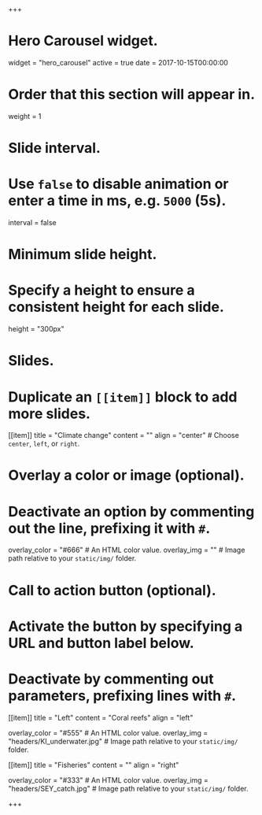 +++
# Hero Carousel widget.
widget = "hero_carousel"
active = true
date = 2017-10-15T00:00:00

# Order that this section will appear in.
weight = 1

# Slide interval.
# Use `false` to disable animation or enter a time in ms, e.g. `5000` (5s).
interval = false

# Minimum slide height.
# Specify a height to ensure a consistent height for each slide.
height = "300px"

# Slides.
# Duplicate an `[[item]]` block to add more slides.
[[item]]
  title = "Climate change"
  content = ""
  align = "center"  # Choose `center`, `left`, or `right`.

  # Overlay a color or image (optional).
  #   Deactivate an option by commenting out the line, prefixing it with `#`.
  overlay_color = "#666"  # An HTML color value.
  overlay_img = ""  # Image path relative to your `static/img/` folder.

  # Call to action button (optional).
  #   Activate the button by specifying a URL and button label below.
  #   Deactivate by commenting out parameters, prefixing lines with `#`.
[[item]]
  title = "Left"
  content = "Coral reefs"
  align = "left"

  overlay_color = "#555"  # An HTML color value.
  overlay_img = "headers/KI_underwater.jpg"  # Image path relative to your `static/img/` folder.

[[item]]
  title = "Fisheries"
  content = ""
  align = "right"

  overlay_color = "#333"  # An HTML color value.
  overlay_img = "headers/SEY_catch.jpg"  # Image path relative to your `static/img/` folder.

+++
